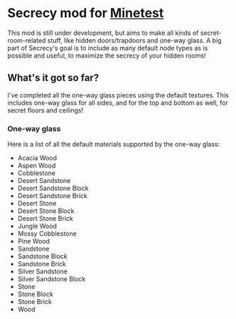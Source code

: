 # Secrecy mod for [Minetest](https://minetest.net)

This mod is still under development, but aims to make all kinds of secret-room-related stuff, like hidden doors/trapdoors and one-way glass. A big part of Secrecy's goal is to include as many default node types as is possible and useful, to maximize the secrecy of your hidden rooms!

## What's it got so far?

I've completed all the one-way glass pieces using the default textures. This includes one-way glass for all sides, and for the top and bottom as well, for secret floors and ceilings!

### One-way glass

Here is a list of all the default materials supported by the one-way glass:

- Acacia Wood
- Aspen Wood
- Cobblestone
- Desert Sandstone
- Desert Sandstone Block
- Desert Sandstone Brick
- Desert Stone
- Desert Stone Block
- Desert Stone Brick
- Jungle Wood
- Mossy Cobblestone
- Pine Wood
- Sandstone
- Sandstone Block
- Sandstone Brick
- Silver Sandstone
- Silver Sandstone Block
- Stone
- Stone Block
- Stone Brick
- Wood
